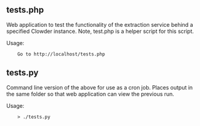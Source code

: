 tests.php
--------

Web application to test the functionality of the extraction service behind a specified Clowder instance. Note, test.php
is a helper script for this script.
	
Usage:

		Go to http://localhost/tests.php

tests.py
--------

Command line version of the above for use as a cron job.  Places output in the same folder so that web application can 
view the previous run.

Usage:

		> ./tests.py
